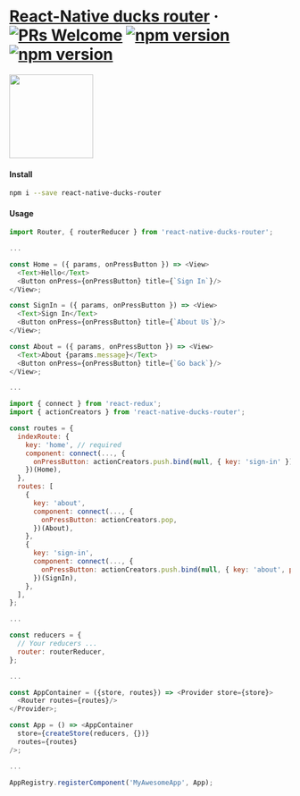 # [React-Native ducks router](/) &middot; [![PRs Welcome](https://img.shields.io/badge/PRs-welcome-brightgreen.svg?style=flat-square)](CONTRIBUTING.md#pull-requests) [![npm version](https://img.shields.io/npm/v/react-native-ducks-router.svg?style=flat-square)](https://www.npmjs.com/package/react-native-ducks-router) [![npm version](https://img.shields.io/npm/dm/react-native-ducks-router.svg?style=flat-square)](https://www.npmjs.com/package/react-native-ducks-router)

<img src="https://cl.ly/1n1C0v1y1g3V/ducks_roter.png" height="150"/>

#### Install

```bash
npm i --save react-native-ducks-router
```

#### Usage

```js
import Router, { routerReducer } from 'react-native-ducks-router';

...

const Home = ({ params, onPressButton }) => <View>
  <Text>Hello</Text>
  <Button onPress={onPressButton} title={`Sign In`}/>
</View>;

const SignIn = ({ params, onPressButton }) => <View>
  <Text>Sign In</Text>
  <Button onPress={onPressButton} title={`About Us`}/>
</View>;

const About = ({ params, onPressButton }) => <View>
  <Text>About {params.message}</Text>
  <Button onPress={onPressButton} title={`Go back`}/>
</View>;

...

import { connect } from 'react-redux';
import { actionCreators } from 'react-native-ducks-router';

const routes = {
  indexRoute: {
    key: 'home', // required
    component: connect(..., {
      onPressButton: actionCreators.push.bind(null, { key: 'sign-in' }),
    })(Home),
  },
  routes: [
    {
      key: 'about',
      component: connect(..., {
        onPressButton: actionCreators.pop,
      })(About),
    },
    {
      key: 'sign-in',
      component: connect(..., {
        onPressButton: actionCreators.push.bind(null, { key: 'about', params: { message: 'Hello' } }),
      })(SignIn),
    },
  ],
};

...

const reducers = {
  // Your reducers ...
  router: routerReducer,
};

...

const AppContainer = ({store, routes}) => <Provider store={store}>
  <Router routes={routes}/>
</Provider>;

const App = () => <AppContainer
  store={createStore(reducers, {})}
  routes={routes}
/>;

...

AppRegistry.registerComponent('MyAwesomeApp', App);
```
